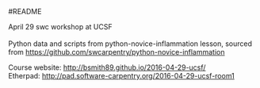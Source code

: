 #README

April 29 swc workshop at UCSF<br>
<br>
Python data and scripts from python-novice-inflammation lesson, sourced from <https://github.com/swcarpentry/python-novice-inflammation>

Course website: http://bsmith89.github.io/2016-04-29-ucsf/<br>
Etherpad: http://pad.software-carpentry.org/2016-04-29-ucsf-room1
